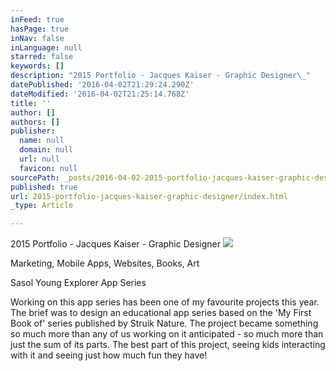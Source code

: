 ```yaml
---
inFeed: true
hasPage: true
inNav: false
inLanguage: null
starred: false
keywords: []
description: "2015 Portfolio - Jacques Kaiser - Graphic Designer\_"
datePublished: '2016-04-02T21:29:24.290Z'
dateModified: '2016-04-02T21:25:14.768Z'
title: ''
author: []
authors: []
publisher:
  name: null
  domain: null
  url: null
  favicon: null
sourcePath: _posts/2016-04-02-2015-portfolio-jacques-kaiser-graphic-designer.md
published: true
url: 2015-portfolio-jacques-kaiser-graphic-designer/index.html
_type: Article

---
```

2015 Portfolio - Jacques Kaiser - Graphic Designer ![](https://the-grid-user-content.s3-us-west-2.amazonaws.com/b87c152c-0354-426c-94ba-9238cfe0e9c2.jpg)

Marketing, Mobile Apps, Websites, Books, Art

Sasol Young Explorer App Series

Working on this app series has been one of my favourite projects this year. The brief was to design an educational app series based on the 'My First Book of' series published by Struik Nature. The project became something so much more than any of us working on it anticipated - so much more than just the sum of its parts. The best part of this project, seeing kids interacting with it and seeing just how much fun they have!